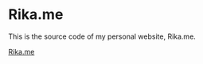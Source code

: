 # Rika.me

This is the source code of my personal website, Rika.me.

[Rika.me](https://rika-me.netlify.app/#/)
